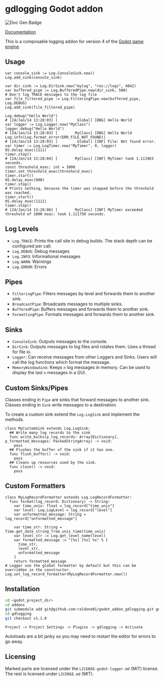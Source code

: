 # gdlogging Godot addon

![Doc Gen Badge](https://github.com/raldone01/godot_addon_gdlogging/actions/workflows/generate_docs.yml/badge.svg)

[Documentation](https://raldone01.github.io/godot_addon_gdlogging/)

This is a composable logging addon for version 4 of the [Godot game engine](https://godotengine.org/).

## Usage

```gdscript
var console_sink := Log.ConsoleSink.new()
Log.add_sink(console_sink)

var dir_sink := Log.DirSink.new("mylog", "res://logs", 4042)
var buffered_pipe := Log.BufferedPipe.new(dir_sink, 500)
# Don't log TRACE messages to the log file
var file_filtered_pipe := Log.FilteringPipe.new(buffered_pipe, Log.DEBUG)
Log.add_sink(file_filtered_pipe)

Log.debug("Hello World")
# [24/Jan/14 13:28:03] [         Global] [DBG] Hello World
var logger := Log.Logger.new("MyClass")
logger.debug("Hello World")
# [24/Jan/14 13:28:03] [        MyClass] [DBG] Hello World
Log.info(Log.format_error(ERR_FILE_NOT_FOUND))
# [24/Jan/14 13:28:03] [         Global] [INF] File: Not found error.
var timer := Log.LogTimer.new("MyTimer", 0, logger)
OS.delay_msec(1111)
timer.stop()
# [24/Jan/14 13:28:04] [        MyClass] [INF] MyTimer took 1.111963 seconds.
const threshold_msec: int = 1000
timer.set_threshold_msec(threshold_msec)
timer.start()
OS.delay_msec(800)
timer.stop()
# Prints nothing, because the timer was stopped before the threshold was reached.
timer.start()
OS.delay_msec(1111)
timer.stop()
# [24/Jan/14 13:28:06] [        MyClass] [INF] MyTimer exceeded threshold of 1000 msec: took 1.111750 seconds.
```

## Log Levels

* `Log.TRACE`: Prints the call site in debug builds. The stack depth can be configured per call.
* `Log.DEBUG`: Debug messages
* `Log.INFO`: Informational messages
* `Log.WARN`: Warnings
* `Log.ERROR`: Errors

## Pipes

* `FilteringPipe`: Filters messages by level and forwards them to another sink.
* `BroadcastPipe`: Broadcasts messages to multiple sinks.
* `BufferedPipe`: Buffers messages and forwards them to another sink.
* `FormattingPipe`: Formats messages and forwards them to another sink.

## Sinks

* `ConsoleSink`: Outputs messages to the console.
* `DirSink`: Outputs messages to log files and rotates them. Uses a thread for file io.
* `Logger`: Can receive messages from other Loggers and Sinks. Users will call the log functions which format the message.
* `MemoryWindowSink`: Keeps `n` log messages in memory. Can be used to display the last `n` messages in a GUI.

## Custom Sinks/Pipes

Classes ending in `Pipe` are sinks that forward messages to another sink.
Classes ending in `Sink` write messages to a destination.

To create a custom sink extend the `Log.LogSink` and implement the methods.

```gdscript
class MyCustomSink extends Log.LogSink:
  ## Write many log records to the sink
  func write_bulks(p_log_records: Array[Dictionary], p_formatted_messages: PackedStringArray) -> void:
    pass
  ## Flushes the buffer of the sink if it has one.
  func flush_buffer() -> void:
    pass
  ## Cleans up resources used by the sink.
  func close() -> void:
    pass
```

## Custom Formatters

```gdscript
class MyLogRecordFormatter extends Log.LogRecordFormatter:
  func format(log_record: Dictionary) -> String:
    var time_unix: float = log_record["time_unix"]
    var level: Log.LogLevel = log_record["level"]
    var unformatted_message: String = log_record["unformatted_message"]

    var time_str: String = Time.get_date_string_from_unix_time(time_unix)
    var level_str := Log.get_level_name(level)
    var formatted_message := "[%s] [%s] %s" % [
      time_str,
      level_str,
      unformatted_message
    ]
    return formatted_message
# Logger use the global formatter by default but this can be overridden in the constructor.
Log.set_log_record_formatter(MyLogRecordFormatter.new())
```

## Installation

```bash
cd <godot_project_dir>
cd addons
git submodule add git@github.com:raldone01/godot_addon_gdlogging.git gdlogging
cd gdlogging
git checkout v1.1.0
```

`Project -> Project Settings -> Plugins -> gdlogging -> Activate`

Autoloads are a bit janky so you may need to restart the editor for errors to go away.

## Licensing

Marked parts are licensed under the `LICENSE-godot-logger.md` (MIT) license.
The rest is licensed under `LICENSE.md` (MIT).
